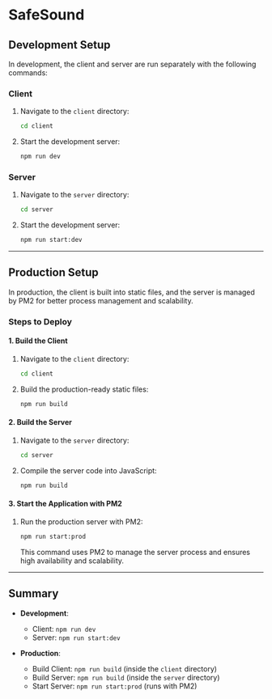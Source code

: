 # SafeSound

## Development Setup

In development, the client and server are run separately with the following commands:

### Client
1. Navigate to the `client` directory:
   ```bash
   cd client
   ```
2. Start the development server:
   ```bash
   npm run dev
   ```

### Server
1. Navigate to the `server` directory:
   ```bash
   cd server
   ```
2. Start the development server:
   ```bash
   npm run start:dev
   ```

---

## Production Setup

In production, the client is built into static files, and the server is managed by PM2 for better process management and scalability.

### Steps to Deploy

#### 1. Build the Client
1. Navigate to the `client` directory:
   ```bash
   cd client
   ```
2. Build the production-ready static files:
   ```bash
   npm run build
   ```

#### 2. Build the Server
1. Navigate to the `server` directory:
   ```bash
   cd server
   ```
2. Compile the server code into JavaScript:
   ```bash
   npm run build
   ```

#### 3. Start the Application with PM2
1. Run the production server with PM2:
   ```bash
   npm run start:prod
   ```
   This command uses PM2 to manage the server process and ensures high availability and scalability.

---

## Summary

- **Development**:
    - Client: `npm run dev`
    - Server: `npm run start:dev`

- **Production**:
    - Build Client: `npm run build` (inside the `client` directory)
    - Build Server: `npm run build` (inside the `server` directory)
    - Start Server: `npm run start:prod` (runs with PM2)
